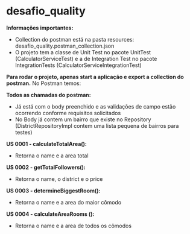 # desafio_quality

<strong>Informações importantes:</strong>
- Collection do postman está na pasta resources: desafio_quality.postman_collection.json
- O projeto tem a classe de Unit Test no pacote UnitTest (CalculatorServiceTest) e a de Integration Test no pacote IntegrationTests (CalculatorServiceIntegrationTest)

<strong>Para rodar o projeto, apenas start a aplicação e export a collection do postman.</strong> 
No Postman temos:

  
 <strong> Todos as chamadas do postman: </strong>
- Já está com o body preenchido e as validações de campo estão ocorrendo conforme requisitos solicitados
- No Body já contem um bairro que existe no Repository (DistrictRepositoryImpl contem uma lista pequena de bairros para testes)
  
<strong>US 0001 - calculateTotalArea(): </strong> 
- Retorna o name e a area total
 
<strong>US 0002 - getTotalFollowers(): </strong>
- Retorna o name, o district e o price
  
<strong>US 0003 - determineBiggestRoom(): </strong>
- Retorna o name e a area do maior cômodo 
  
 <strong>US 0004 - calculateAreaRooms (): </strong>
- Retorna o name e a area de todos os cômodos 
  
  
